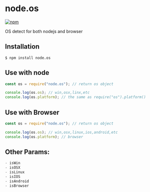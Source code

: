 # node.os

[![npm](https://img.shields.io/npm/v/node.os.svg?style=flat-square)](https://www.npmjs.com/package/node.os)

OS detect for both nodejs and browser 

## Installation
```
$ npm install node.os
```

## Use with node

```js
const os = require("node.os"); // return os object

console.log(os.os); // win,osx,linx,etc
console.log(os.platform); // the same as require("os").platform()
````

## Use with Browser

```js
const os = require("node.os"); // return os object

console.log(os.os); // win,osx,linux,ios,android,etc
console.log(os.platform); // browser
````

## Other Params:
```js
- isWin
- isOSX
- isLinux
- isIOS
- isAndroid
- isBrowser
````
